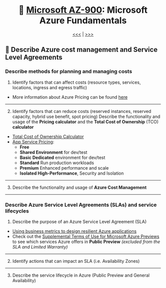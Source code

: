 <div align="center">
      
# 🧱 [Microsoft AZ-900](az-900-index.md): Microsoft Azure Fundamentals
      
[<<<](az-900-part5.md) | [>>>](az-900-index.md)
      
</div>


## 🤑 Describe **Azure cost management** and **Service Level Agreements**

### Describe methods for planning and managing costs
1. Identify factors that can affect costs (resource types, services, locations, ingress and egress traffic)
+ More information about Azure Pricing can be found [here](https://azure.microsoft.com/en-in/pricing/#product-pricing)

- - -

2. Identify factors that can reduce costs (reserved instances, reserved capacity, hybrid use benefit, spot pricing) Describe the functionality and usage of the **Pricing calculator** and the **Total Cost of Ownership** (TCO) **calculator**
+ [Total Cost of Ownership Calculator](https://azure.microsoft.com/en-in/pricing/tco/calculator/)
+ [App Service Pricing](https://azure.microsoft.com/en-in/pricing/details/app-service/windows/):
    - **Free**
    - **Shared Environment** for dev/test
    - **Basic Dedicated** environment for dev/test
    - **Standard** Run production workloads
    - **Premium** Enhanced performance and scale
    - **Isolated High-Performance**, Security and Isolation

- - -

3. Describe the functionality and usage of **Azure Cost Management**


- - -

### Describe Azure Service Level Agreements (SLAs) and service lifecycles
1. Describe the purpose of an Azure Service Level Agreement (SLA)
+ [Using business metrics to design resilient Azure applications](https://learn.microsoft.com/en-us/azure/architecture/framework/resiliency/business-metrics#understand-service-levelagreements)
+ Check out the [Supplemental Terms of Use for Microsoft Azure Previews](https://azure.microsoft.com/en-us/support/legal/preview-supplemental-terms/) to see which services Azure offers in **Public Preview** _(excluded from the SLA and Limited Warranty)_

- - -

2. Identify actions that can impact an SLA (i.e. Availability Zones)


- - -

3. Describe the service lifecycle in Azure (Public Preview and General Availability)
